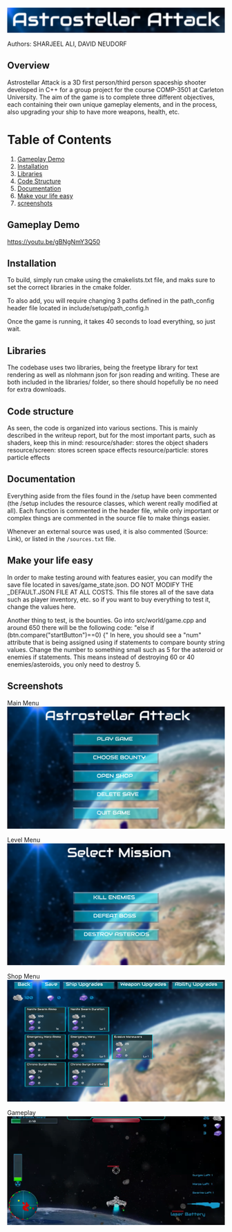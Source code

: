 ![Alt text](screenshots/title.PNG)

Authors: SHARJEEL ALI, DAVID NEUDORF

## Overview

Astrostellar Attack is a 3D first person/third person spaceship shooter developed in C++ for a group project for the course COMP-3501 at Carleton University.
The aim of the game is to complete three different objectives, each containing their own unique gameplay elements, and in the process, also upgrading your ship to have more weapons, health, etc.

# Table of Contents
1. [Gameplay Demo](#gameplay-demo)
2. [Installation](#installation)
3. [Libraries](#libraries)
4. [Code Structure](#code-structure)
5. [Documentation](#documentation)
6. [Make your life easy](#make-your-life-easy)
7. [screenshots](#screenshots)

## Gameplay Demo

https://youtu.be/gBNgNmY3Q50

## Installation

To build, simply run cmake using the cmakelists.txt file, and maks sure to set the correct libraries in the cmake folder.

To also add, you will require changing 3 paths defined in the path_config header file located in include/setup/path_config.h

Once the game is running, it takes 40 seconds to load everything, so just wait.

## Libraries

The codebase uses two libraries, being the freetype library for text rendering as well as nlohmann json for json reading and writing. These are both included in the libraries/ folder, so there should hopefully be no need for extra downloads.

## Code structure

As seen, the code is organized into various sections. This is mainly described in the writeup report, but for the most important parts, such as shaders, keep this in mind:
resource/shader: stores the object shaders
resource/screen: stores screen space effects
resource/particle: stores particle effects

## Documentation

Everything aside from the files found in the /setup have been commented (the /setup includes the resource classes, which werent really modified at all). Each function is commented in the header file, while only important or complex things are commented in the source file to make things easier.

Whenever an external source was used, it is also commented (Source: Link), or listed in the `/sources.txt` file.

## Make your life easy

In order to make testing around with features easier, you can modify the save file located in saves/game_state.json. DO NOT MODIFY THE _DEFAULT.JSON FILE AT ALL COSTS. This file stores all of the save data such as player inventory, etc. so if you want to buy everything to test it, change the values here.

Another thing to test, is the bounties. Go into src/world/game.cpp and around 650 there will be the following code:
"else if (btn.compare("startButton")==0) {"
In here, you should see a "num" attribute that is being assigned using if statements to compare bounty string values. Change the number to something small such as 5 for the asteroid or enemies if statements. This means instead of destroying 60 or 40 enemies/asteroids, you only need to destroy 5.

## Screenshots

Main Menu
![Alt text](screenshots/main_menu.PNG)

Level Menu
![Alt text](screenshots/missions_menu.PNG)

Shop Menu
![Alt text](screenshots/shop_menu.PNG)

Gameplay
![Alt text](screenshots/3rd_person.PNG)